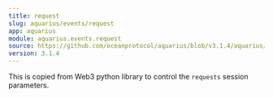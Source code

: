 ```yaml
---
title: request
slug: aquarius/events/request
app: aquarius
module: aquarius.events.request
source: https://github.com/oceanprotocol/aquarius/blob/v3.1.4/aquarius/events/request.py
version: 3.1.4
---
```

This is copied from Web3 python library to control the `requests`
session parameters.

